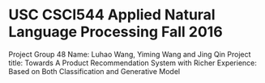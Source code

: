 # USC CSCI544 Applied Natural Language Processing Fall 2016
Project Group 48
Name: Luhao Wang, Yiming Wang and Jing Qin
Project title: Towards A Product Recommendation System with Richer Experience: Based on Both Classification and Generative Model


